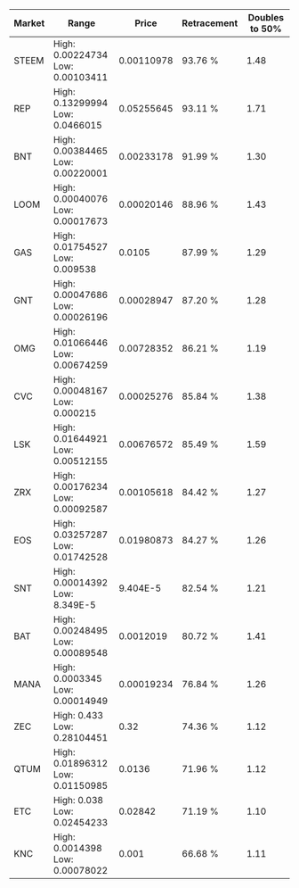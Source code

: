 | Market | Range | Price| Retracement | Doubles to 50% |
| --- | --- | --- | --- | --- |
| STEEM | High: 0.00224734<br />Low: 0.00103411 | 0.00110978 | 93.76 % | 1.48 |
| REP | High: 0.13299994<br />Low: 0.0466015 | 0.05255645 | 93.11 % | 1.71 |
| BNT | High: 0.00384465<br />Low: 0.00220001 | 0.00233178 | 91.99 % | 1.30 |
| LOOM | High: 0.00040076<br />Low: 0.00017673 | 0.00020146 | 88.96 % | 1.43 |
| GAS | High: 0.01754527<br />Low: 0.009538 | 0.0105 | 87.99 % | 1.29 |
| GNT | High: 0.00047686<br />Low: 0.00026196 | 0.00028947 | 87.20 % | 1.28 |
| OMG | High: 0.01066446<br />Low: 0.00674259 | 0.00728352 | 86.21 % | 1.19 |
| CVC | High: 0.00048167<br />Low: 0.000215 | 0.00025276 | 85.84 % | 1.38 |
| LSK | High: 0.01644921<br />Low: 0.00512155 | 0.00676572 | 85.49 % | 1.59 |
| ZRX | High: 0.00176234<br />Low: 0.00092587 | 0.00105618 | 84.42 % | 1.27 |
| EOS | High: 0.03257287<br />Low: 0.01742528 | 0.01980873 | 84.27 % | 1.26 |
| SNT | High: 0.00014392<br />Low: 8.349E-5 | 9.404E-5 | 82.54 % | 1.21 |
| BAT | High: 0.00248495<br />Low: 0.00089548 | 0.0012019 | 80.72 % | 1.41 |
| MANA | High: 0.0003345<br />Low: 0.00014949 | 0.00019234 | 76.84 % | 1.26 |
| ZEC | High: 0.433<br />Low: 0.28104451 | 0.32 | 74.36 % | 1.12 |
| QTUM | High: 0.01896312<br />Low: 0.01150985 | 0.0136 | 71.96 % | 1.12 |
| ETC | High: 0.038<br />Low: 0.02454233 | 0.02842 | 71.19 % | 1.10 |
| KNC | High: 0.0014398<br />Low: 0.00078022 | 0.001 | 66.68 % | 1.11 |
